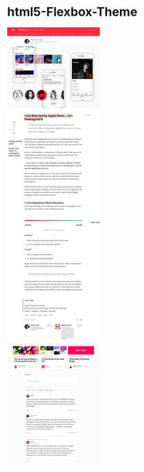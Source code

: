 # html5-Flexbox-Theme

<img src="https://github.com/Lightislands/html5-Flexbox-Theme/blob/master/html5-theme.jpg" alt="html5 flexbox theme" />
